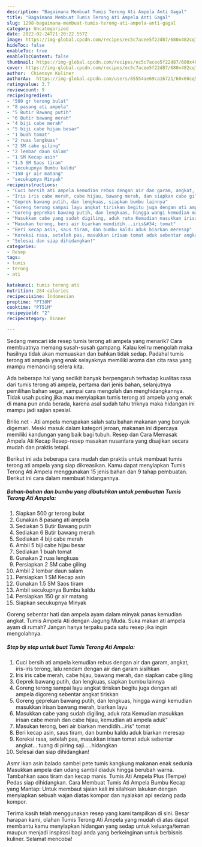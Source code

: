 ```yaml
---
description: "Bagaimana Membuat Tumis Terong Ati Ampela Anti Gagal"
title: "Bagaimana Membuat Tumis Terong Ati Ampela Anti Gagal"
slug: 1298-bagaimana-membuat-tumis-terong-ati-ampela-anti-gagal
category: Uncategorized
date: 2022-02-24T21:20:22.557Z
image: https://img-global.cpcdn.com/recipes/ec5c7acee5f22d87/680x482cq70/tumis-terong-ati-ampela-foto-resep-utama.jpg
hideToc: false
enableToc: true
enableTocContent: false
thumbnail: https://img-global.cpcdn.com/recipes/ec5c7acee5f22d87/680x482cq70/tumis-terong-ati-ampela-foto-resep-utama.jpg
cover: https://img-global.cpcdn.com/recipes/ec5c7acee5f22d87/680x482cq70/tumis-terong-ati-ampela-foto-resep-utama.jpg
author:  Chiensyn Kuliner
authorAv:  https://img-global.cpcdn.com/users/85554ae69ca16721/60x60cq50/avatar.jpg
ratingvalue: 3.7
reviewcount: 9
recipeingredient:
- "500 gr terong bulat"
- "8 pasang ati ampela"
- "5 Butir Bawang putih"
- "6 Butir bawang merah"
- "4 biji cabe merah"
- "5 biji cabe hijau besar"
- "1 buah tomat"
- "2 ruas lengkuas"
- "2 SM cabe giling"
- "2 lembar daun salam"
- "1 SM Kecap asin"
- "1.5 SM Saos tiram"
- "secukupnya Bumbu kaldu"
- "150 gr air matang"
- "secukupnya Minyak"
recipeinstructions:
- "Cuci bersih ati ampela kemudian rebus dengan air dan garam, angkat, iris-iris terong, lalu rendam dengan air dan garam sisihkan"
- "Iris iris cabe merah, cabe hijau, bawang merah, dan siapkan cabe giling"
- "Geprek bawang putih, dan lengkuas, siapkan bumbu lainnya"
- "Goreng terong sampai layu angkat tiriskan begitu juga dengan ati ampela digoreng sebentar angkat tiriskan"
- "Goreng geprekan bawang putih, dan lengkuas, hingga wangi kemudian masukkan irisan bawang merah, biarkan layu"
- "Masukkan cabe yang sudah digiling, aduk rata Kemudian masukkan irisan cabe merah dan cabe hijau, kemudian ati ampela aduk&#34;"
- "Masukan terong, beri air biarkan mendidih...iris&#34; tomat"
- "Beri kecap asin, saus tiram, dan bumbu kaldu aduk biarkan meresap"
- "Koreksi rasa, setelah pas, masukkan irisan tomat aduk sebentar angkat... tuang di piring saji.....hidangkan"
- "Selesai dan siap dihidangkan!"
categories:
- Resep
tags:
- tumis
- terong
- ati

katakunci: tumis terong ati 
nutrition: 284 calories
recipecuisine: Indonesian
preptime: "PT38M"
cooktime: "PT51M"
recipeyield: "2"
recipecategory: Dinner

---
```



Sedang mencari ide resep tumis terong ati ampela yang menarik? Cara membuatnya memang susah-susah gampang. Kalau keliru mengolah maka hasilnya tidak akan memuaskan dan bahkan tidak sedap. Padahal tumis terong ati ampela yang enak selayaknya memiliki aroma dan cita rasa yang mampu memancing selera kita.


Ada beberapa hal yang sedikit banyak berpengaruh terhadap kualitas rasa dari tumis terong ati ampela, pertama dari jenis bahan, selanjutnya pemilihan bahan segar, sampai cara mengolah dan menghidangkannya. Tidak usah pusing jika mau menyiapkan tumis terong ati ampela yang enak di mana pun anda berada, karena asal sudah tahu triknya maka hidangan ini mampu jadi sajian spesial.

Brilio.net - Ati ampela merupakan salah satu bahan makanan yang banyak digemari. Meski masuk dalam kategori jeroan, makanan ini dipercaya memiliki kandungan yang baik bagi tubuh. Resep dan Cara Memasak Ampela Ati Kecap Resep-resep masakan nusantara yang disajikan secara mudah dan praktis tetapi.


Berikut ini ada beberapa cara mudah dan praktis untuk membuat tumis terong ati ampela yang siap dikreasikan. Kamu dapat menyiapkan Tumis Terong Ati Ampela menggunakan 15 jenis bahan dan 9 tahap pembuatan. Berikut ini cara dalam membuat hidangannya.

<!--inarticleads1-->

##### Bahan-bahan dan bumbu yang dibutuhkan untuk pembuatan Tumis Terong Ati Ampela:

1. Siapkan 500 gr terong bulat
1. Gunakan 8 pasang ati ampela
1. Sediakan 5 Butir Bawang putih
1. Sediakan 6 Butir bawang merah
1. Sediakan 4 biji cabe merah
1. Ambil 5 biji cabe hijau besar
1. Sediakan 1 buah tomat
1. Gunakan 2 ruas lengkuas
1. Persiapkan 2 SM cabe giling
1. Ambil 2 lembar daun salam
1. Persiapkan 1 SM Kecap asin
1. Gunakan 1.5 SM Saos tiram
1. Ambil secukupnya Bumbu kaldu
1. Persiapkan 150 gr air matang
1. Siapkan secukupnya Minyak


Goreng sebentar hati dan ampela ayam dalam minyak panas kemudian angkat. Tumis Ampela Ati dengan Jagung Muda. Suka makan ati ampela ayam di rumah? Jangan hanya terpaku pada satu resep jika ingin mengolahnya. 

<!--inarticleads2-->

##### Step by step untuk buat Tumis Terong Ati Ampela:

1. Cuci bersih ati ampela kemudian rebus dengan air dan garam, angkat, iris-iris terong, lalu rendam dengan air dan garam sisihkan
1. Iris iris cabe merah, cabe hijau, bawang merah, dan siapkan cabe giling
1. Geprek bawang putih, dan lengkuas, siapkan bumbu lainnya
1. Goreng terong sampai layu angkat tiriskan begitu juga dengan ati ampela digoreng sebentar angkat tiriskan
1. Goreng geprekan bawang putih, dan lengkuas, hingga wangi kemudian masukkan irisan bawang merah, biarkan layu
1. Masukkan cabe yang sudah digiling, aduk rata Kemudian masukkan irisan cabe merah dan cabe hijau, kemudian ati ampela aduk&#34;
1. Masukan terong, beri air biarkan mendidih...iris&#34; tomat
1. Beri kecap asin, saus tiram, dan bumbu kaldu aduk biarkan meresap
1. Koreksi rasa, setelah pas, masukkan irisan tomat aduk sebentar angkat... tuang di piring saji.....hidangkan
1. Selesai dan siap dihidangkan!

Asmr ikan asin balado sambel pete tumis kangkung makanan enak sedunia Masukkan ampela dan udang sambil diaduk hingga berubah warna. Tambahkan saos tiram dan kecap manis. Tumis Ati Ampela Plus (Tempe) Pedas siap dihidangkan. Cara Membuat Tumis Ati Ampela Bumbu Kecap yang Mantap: Untuk membaut sjaian kali ini silahkan lakukan dengan menyiapkan sebuah wajan diatas kompor dan nyalakan api sedang pada kompor. 

Terima kasih telah menggunakan resep yang kami tampilkan di sini. Besar harapan kami, olahan Tumis Terong Ati Ampela yang mudah di atas dapat membantu kamu menyiapkan hidangan yang sedap untuk keluarga/teman maupun menjadi inspirasi bagi anda yang berkeinginan untuk berbisnis kuliner. Selamat mencoba!
